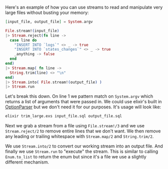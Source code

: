Here's an example of how you can use streams to read and manipulate very large files without busting your memory:

```elixir
[input_file, output_file] = System.argv

File.stream!(input_file)
|> Stream.reject(fn line ->
  case line do
    "INSERT INTO `logs`" <> _ -> true
    "INSERT INTO `states_changes`" <> _ -> true
    _anything -> false
  end
end)
|> Stream.map( fn line ->
  String.trim(line) <> "\n"
end)
|> Stream.into( File.stream!(output_file) )
|> Stream.run
```

Let's break this down. On line 1 we pattern match on `System.argv` which returns a list of arguments that were passed in. We could use elixir's built in [OptionParser](http://elixir-lang.org/docs/stable/elixir/OptionParser.html) but we don't need it for our purposes. It's usage will look like:

```bash
elixir trim_large.exs input_file.sql output_file.sql
```

Next we grab a stream from a file using `File.stream!/3` and we use `Stream.reject/2` to remove entire lines that we don't want. We then remove any leading or trailing whitespace with `Stream.map/2` and `String.trim/2`.

We use `Stream.into/2` to convert our working stream into an output file. And finally we use `Stream.run` to "execute" the stream. This is similar to calling `Enum.to_list` to return the enum but since it's a file we use a slightly different mechanism.
